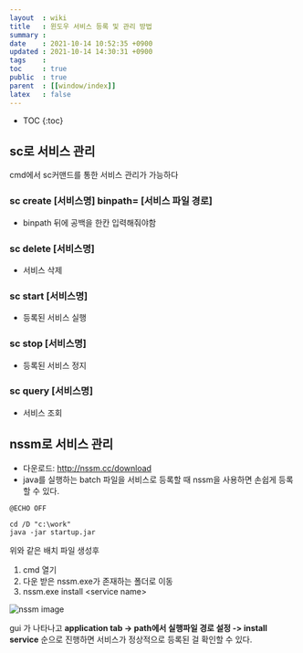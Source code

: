```yaml
---
layout  : wiki
title   : 윈도우 서비스 등록 및 관리 방법
summary : 
date    : 2021-10-14 10:52:35 +0900
updated : 2021-10-14 14:30:31 +0900
tags    : 
toc     : true
public  : true
parent  : [[window/index]]
latex   : false
---
```

* TOC
{:toc}

## sc로 서비스 관리 
cmd에서 sc커맨드를 통한 서비스 관리가 가능하다

### sc create [서비스명] binpath= [서비스 파일 경로]
- binpath 뒤에 공백을 한칸 입력해줘야함

### sc delete [서비스명]
- 서비스 삭제
 
### sc start [서비스명]
- 등록된 서비스 실행
 
### sc stop [서비스명]
- 등록된 서비스 정지
 
### sc query [서비스명]
- 서비스 조회


## nssm로 서비스 관리
- 다운로드: <http://nssm.cc/download>
- java를 실행하는 batch 파일을 서비스로 등록할 때 nssm을 사용하면 손쉽게 등록 할 수 있다.
 
```batch
@ECHO OFF

cd /D "c:\work"
java -jar startup.jar
```
위와 같은 배치 파일 생성후
1. cmd 열기
2. 다운 받은 nssm.exe가 존재하는 폴더로 이동
3. nssm.exe install \<service name\>

![nssm image](https://user-images.githubusercontent.com/39648594/137248149-c554b7b1-32b5-445b-a483-087abcdb850d.png) 

gui 가 나타나고 **application tab -> path에서 실행파일 경로 설정 -> install service** 순으로 진행하면 
서비스가 정상적으로 등록된 걸 확인할 수 있다.
